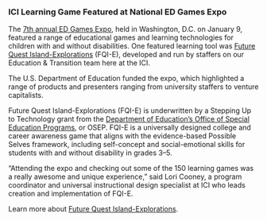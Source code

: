 

### ICI Learning Game Featured at National ED Games Expo

The [7th annual ED Games Expo](https://sites.ed.gov/osers/2020/01/ed-games-expo-highlights-learning-through-accessible-gaming/), held in Washington, D.C. on January 9, featured a range of educational games and learning technologies for children with and without disabilities. One featured learning tool was [Future Quest Island-Explorations](https://thinkcollege.net/about/what-is-think-college/future-quest-island-explorations) (FQI-E), developed and run by staffers on our Education & Transition team here at the ICI.

The U.S. Department of Education funded the expo, which highlighted a range of products and presenters ranging from university staffers to venture capitalists.

Future Quest Island-Explorations (FQI-E) is underwritten by a Stepping Up to Technology grant from the [Department of Education’s Office of Special Education Programs](https://www2.ed.gov/about/offices/list/osers/osep/index.html), or OSEP. FQI-E is a universally designed college and career awareness game that aligns with the evidence-based Possible Selves framework, including self-concept and social-emotional skills for students with and without disability in grades 3–5.

“Attending the expo and checking out some of the 150 learning games was a really awesome and unique experience,” said Lori Cooney, a program coordinator and universal instructional design specialist at ICI who leads creation and implementation of FQI-E.

Learn more about [Future Quest Island-Explorations](https://thinkcollege.net/about/what-is-think-college/future-quest-island-explorations).

